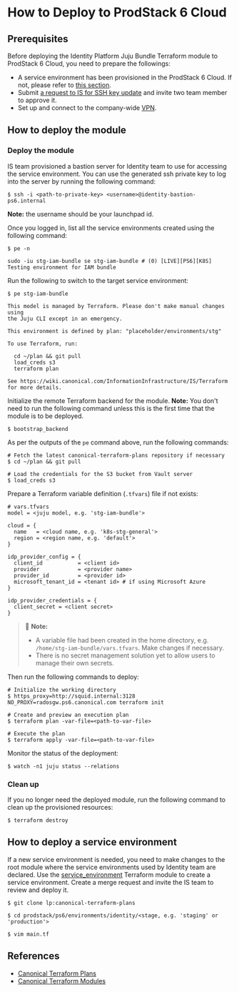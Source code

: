 # How to Deploy to ProdStack 6 Cloud

## Prerequisites

Before deploying the Identity Platform Juju Bundle Terraform module to ProdStack
6 Cloud, you need to prepare the followings:

- A service environment has been provisioned in the ProdStack 6 Cloud. If not,
  please refer to [this section](#how-to-deploy-a-service-environment).
- Submit [a request to IS for SSH key update](https://portal.admin.canonical.com/requests/new)
and invite two team member to approve it.
- Set up and connect to the
  company-wide [VPN](https://wiki.canonical.com/InformationInfrastructure/IS/HowTo/CompanyOpenVPN).

## How to deploy the module

### Deploy the module

IS team provisioned a bastion server for Identity team to use for accessing the
service environment.
You can use the generated ssh private key to log into the server by running the
following command:

```shell
$ ssh -i <path-to-private-key> <username>@identity-bastion-ps6.internal
```

**Note:** the username should be your launchpad id.

Once you logged in, list all the service environments created using the
following command:

```shell
$ pe -n

sudo -iu stg-iam-bundle se stg-iam-bundle # (0) [LIVE][PS6][K8S] Testing environment for IAM bundle
```

Run the following to switch to the target service environment:

```shell
$ pe stg-iam-bundle

This model is managed by Terraform. Please don't make manual changes using
the Juju CLI except in an emergency.

This environment is defined by plan: "placeholder/environments/stg"

To use Terraform, run:

  cd ~/plan && git pull
  load_creds s3
  terraform plan

See https://wiki.canonical.com/InformationInfrastructure/IS/Terraform
for more details.
```

Initialize the remote Terraform backend for the module. **Note:** You don't
need to run the following command unless this is the first time that the module
is to be deployed.

```shell
$ bootstrap_backend
```

As per the outputs of the `pe` command above, run the following commands:

```shell
# Fetch the latest canonical-terraform-plans repository if necessary
$ cd ~/plan && git pull

# Load the credentials for the S3 bucket from Vault server
$ load_creds s3
```

Prepare a Terraform variable definition (`.tfvars`) file if not exists:

```shell
# vars.tfvars
model = <juju model, e.g. 'stg-iam-bundle'>

cloud = {
  name   = <cloud name, e.g. 'k8s-stg-general'>
  region = <region name, e.g. 'default'>
}

idp_provider_config = {
  client_id           = <client id>
  provider            = <provider name>
  provider_id         = <provider id>
  microsoft_tenant_id = <tenant id> # if using Microsoft Azure
}

idp_provider_credentials = {
  client_secret = <client secret>
}
```

> :rotating_light: **Note:**
>
> - A variable file had been created in the home directory,
    e.g. `/home/stg-iam-bundle/vars.tfvars`. Make changes if necessary.
> - There is no secret management solution yet to allow users to manage their
    own secrets.

Then run the following commands to deploy:

```shell
# Initialize the working directory
$ https_proxy=http://squid.internal:3128 NO_PROXY=radosgw.ps6.canonical.com terraform init

# Create and preview an execution plan
$ terraform plan -var-file=<path-to-var-file>

# Execute the plan
$ terraform apply -var-file=<path-to-var-file>
```

Monitor the status of the deployment:

```shell
$ watch -n1 juju status --relations
```

### Clean up

If you no longer need the deployed module, run the following command to clean up
the provisioned resources:

```shell
$ terraform destroy
```

## How to deploy a service environment

If a new service environment is needed, you need to make changes to the root
module where the service environments used by Identity team are declared. Use
the [service_environment](https://git.launchpad.net/canonical-terraform-modules/tree/prodstack/common/service_environment/README.md)
Terraform module to create a service environment. Create a merge request and
invite the IS team to review and deploy it.

```shell
$ git clone lp:canonical-terraform-plans

$ cd prodstack/ps6/environments/identity/<stage, e.g. 'staging' or 'production'>

$ vim main.tf
```

## References

- [Canonical Terraform Plans](https://launchpad.net/canonical-terraform-plans)
- [Canonical Terraform Modules](https://launchpad.net/canonical-terraform-modules)
